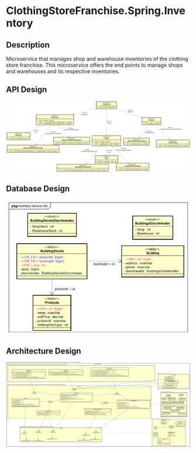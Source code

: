 # ClothingStoreFranchise.Spring.Inventory

**Description**
----------------

Microservice that manages shop and warehouse inventories of the clothing store franchise. This microservice offers the end points to manage shops and warehouses and its respective inventories.

**API Design**
----------------

![apiDesign](https://github.com/ClothingStoreFranchise/ClothingStoreFranchise.Spring.Inventory/blob/develop/figures/inventoryApi.png)

**Database Design**
----------------

![databaseDesign](https://github.com/ClothingStoreFranchise/ClothingStoreFranchise.Spring.Inventory/blob/develop/figures/InventoryDB.png)

**Architecture Design**
----------------

![architectureDesign](https://github.com/ClothingStoreFranchise/ClothingStoreFranchise.Spring.Inventory/blob/develop/figures/InventoryComponent.png)